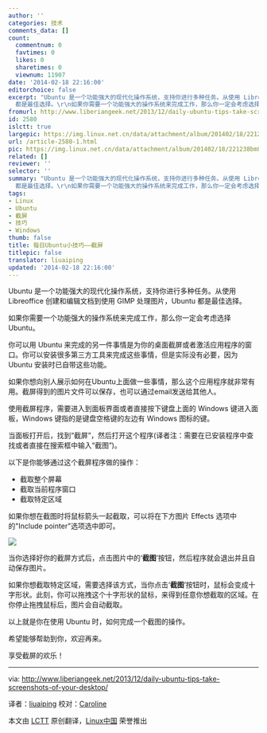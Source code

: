 ```yaml
---
author: ''
categories: 技术
comments_data: []
count:
  commentnum: 0
  favtimes: 0
  likes: 0
  sharetimes: 0
  viewnum: 11907
date: '2014-02-18 22:16:00'
editorchoice: false
excerpt: "Ubuntu 是一个功能强大的现代化操作系统，支持你进行多种任务。从使用 Libreoffice 创建和编辑文档到使用 GIMP 处理图片，Ubuntu
  都是最佳选择。\r\n如果你需要一个功能强大的操作系统来完成工作，那么你一定会考虑选择 ..."
fromurl: http://www.liberiangeek.net/2013/12/daily-ubuntu-tips-take-screenshots-of-your-desktop/
id: 2580
islctt: true
largepic: https://img.linux.net.cn/data/attachment/album/201402/18/221238bm8gndrk8ro0b6nk.png
url: /article-2580-1.html
pic: https://img.linux.net.cn/data/attachment/album/201402/18/221238bm8gndrk8ro0b6nk.png.thumb.jpg
related: []
reviewer: ''
selector: ''
summary: "Ubuntu 是一个功能强大的现代化操作系统，支持你进行多种任务。从使用 Libreoffice 创建和编辑文档到使用 GIMP 处理图片，Ubuntu
  都是最佳选择。\r\n如果你需要一个功能强大的操作系统来完成工作，那么你一定会考虑选择 ..."
tags:
- Linux
- Ubuntu
- 截屏
- 技巧
- Windows
thumb: false
title: 每日Ubuntu小技巧——截屏
titlepic: false
translator: liuaiping
updated: '2014-02-18 22:16:00'
---
```


Ubuntu 是一个功能强大的现代化操作系统，支持你进行多种任务。从使用 Libreoffice 创建和编辑文档到使用 GIMP 处理图片，Ubuntu 都是最佳选择。


如果你需要一个功能强大的操作系统来完成工作，那么你一定会考虑选择 Ubuntu。


你可以用 Ubuntu 来完成的另一件事情是为你的桌面截屏或者激活应用程序的窗口。你可以安装很多第三方工具来完成这些事情，但是实际没有必要，因为 Ubuntu 安装时已自带这些功能。


如果你想向别人展示如何在Ubuntu上面做一些事情，那么这个应用程序就非常有用。截屏得到的图片文件可以保存，也可以通过email发送给其他人。


使用截屏程序，需要进入到面板界面或者直接按下键盘上面的 Windows 键进入面板，Windows 键指的是键盘空格键的左边有 Windows 图标的键。


当面板打开后，找到“截屏”，然后打开这个程序(译者注：需要在已安装程序中查找或者直接在搜索框中输入“截图”)。


以下是你能够通过这个截屏程序做的操作：


* 截取整个屏幕
* 截取当前程序窗口
* 截取特定区域


如果你想在截图时将鼠标箭头一起截取，可以将在下方图片 Effects 选项中的"Include pointer"选项选中即可。


![](/data/attachment/album/201402/18/221238bm8gndrk8ro0b6nk.png)


当你选择好你的截屏方式后，点击图片中的‘**截图**’按钮，然后程序就会退出并且自动保存图片。


如果你想截取特定区域，需要选择该方式，当你点击‘**截图**’按钮时，鼠标会变成十字形状。此刻，你可以拖拽这个十字形状的鼠标，来得到任意你想截取的区域。在你停止拖拽鼠标后，图片会自动截取。


以上就是你在使用 Ubuntu 时，如何完成一个截图的操作。


希望能够帮助到你，欢迎再来。


享受截屏的欢乐！




---


via: <http://www.liberiangeek.net/2013/12/daily-ubuntu-tips-take-screenshots-of-your-desktop/>


译者：[liuaiping](https://github.com/liuaiping) 校对：[Caroline](https://github.com/carolinewuyan)


本文由 [LCTT](https://github.com/LCTT/TranslateProject) 原创翻译，[Linux中国](http://linux.cn/) 荣誉推出